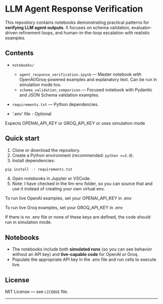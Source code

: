# LLM Agent Response  Verification

This repository contains notebooks demonstrating practical patterns for **verifying LLM agent outputs**.
It focuses on schema validation, evaluator-driven refinement loops, and human-in-the-loop escalation with realistic examples.

## Contents

- `notebooks/`
  - `agent_response_verification.ipynb` — Master notebook with OpenAI/Groq-powered examples and explanatory text. Can be run in simulation mode too.
  - `schema_validation_comparison` — Focused notebook with Pydantic and JSON Schema validation examples.

- `requirements.txt` — Python dependencies.

- '.env' file - Optional

Expects OPENAI_API_KEY or GROQ_API_KEY or uses simulation mode

## Quick start

1. Clone or download the repository.
2. Create a Python environment (recommended: `python >=3.9`).
3. Install dependencies:

```bash
pip install -r requirements.txt
```

4. Open notebooks in Jupyter or VSCode.
5. Note: I have checked in the llm-env folder, so you can source that and use it instead of creating your own virtual env.

To run live OpenAI examples, set your OPENAI_API_KEY in .env

To run live Groq examples, set your GROQ_API_KEY in .env

If there is no .env file or none of these keys are defined, the code should run in simulation mode.



## Notebooks

- The notebooks include both **simulated runs** (so you can see behavior without an API key) and **live-capable code** for OpenAI or Groq.
- Populate the appropriate  API key in the .env file and run cells to execute live.

## License

MIT License — see `LICENSE` file.

---

